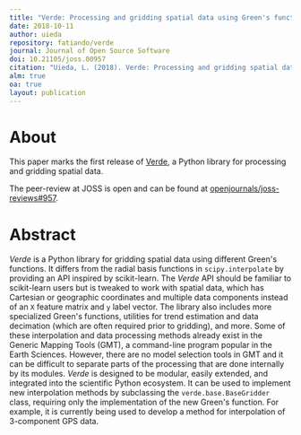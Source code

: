 ```yaml
---
title: "Verde: Processing and gridding spatial data using Green's functions"
date: 2018-10-11
author: uieda
repository: fatiando/verde
journal: Journal of Open Source Software
doi: 10.21105/joss.00957
citation: "Uieda, L. (2018). Verde: Processing and gridding spatial data using Green's functions. Journal of Open Source Software, 3(30), 957. doi:10.21105/joss.00957"
alm: true
oa: true
layout: publication
---
```


# About

This paper marks the first release of [Verde](http://www.fatiando.org/verde), a Python
library for processing and gridding spatial data.

The peer-review at JOSS is open and can be found at
[openjournals/joss-reviews#957](https://github.com/openjournals/joss-reviews/issues/957).


# Abstract

*Verde* is a Python library for gridding spatial data using different Green's functions.
It differs from the radial basis functions in `scipy.interpolate` by providing an API
inspired by scikit-learn. The *Verde* API should be familiar to scikit-learn users but
is tweaked to work with spatial data, which has Cartesian or geographic coordinates and
multiple data components instead of an `X` feature matrix and `y` label vector. The
library also includes more specialized Green's functions, utilities for trend estimation
and data decimation (which are often required prior to gridding), and more. Some of
these interpolation and data processing methods already exist in the Generic Mapping
Tools (GMT), a command-line program popular in the Earth Sciences. However, there are no
model selection tools in GMT and it can be difficult to separate parts of the processing
that are done internally by its modules. *Verde* is designed to be modular, easily
extended, and integrated into the scientific Python ecosystem. It can be used to
implement new interpolation methods by subclassing the `verde.base.BaseGridder` class,
requiring only the implementation of the new Green's function. For example, it is
currently being used to develop a method for interpolation of 3-component GPS data.
